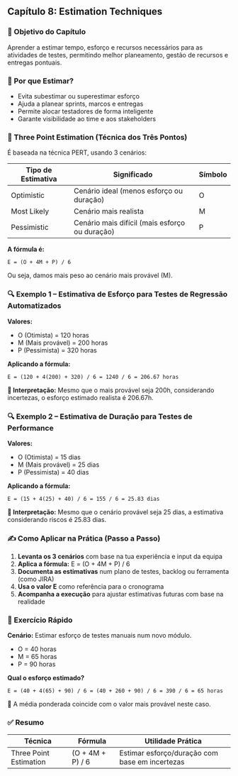 ## Capítulo 8: Estimation Techniques

### 🧭 Objetivo do Capítulo

Aprender a estimar tempo, esforço e recursos necessários para as atividades de testes, permitindo melhor planeamento, gestão de recursos e entregas pontuais.

### 🎯 Por que Estimar?

- Evita subestimar ou superestimar esforço
- Ajuda a planear sprints, marcos e entregas
- Permite alocar testadores de forma inteligente
- Garante visibilidade ao time e aos stakeholders

### 🧠 Three Point Estimation (Técnica dos Três Pontos)

É baseada na técnica PERT, usando 3 cenários:

| Tipo de Estimativa | Significado | Símbolo |
|-------------------|-------------|---------|
| Optimistic | Cenário ideal (menos esforço ou duração) | O |
| Most Likely | Cenário mais realista | M |
| Pessimistic | Cenário mais difícil (mais esforço ou duração) | P |

**A fórmula é:**
```
E = (O + 4M + P) / 6
```

Ou seja, damos mais peso ao cenário mais provável (M).

### 🔍 Exemplo 1 – Estimativa de Esforço para Testes de Regressão Automatizados

**Valores:**
- O (Otimista) = 120 horas
- M (Mais provável) = 200 horas
- P (Pessimista) = 320 horas

**Aplicando a fórmula:**
```
E = (120 + 4(200) + 320) / 6 = 1240 / 6 = 206.67 horas
```

**🔵 Interpretação:**
Mesmo que o mais provável seja 200h, considerando incertezas, o esforço estimado realista é 206.67h.

### 🔍 Exemplo 2 – Estimativa de Duração para Testes de Performance

**Valores:**
- O (Otimista) = 15 dias
- M (Mais provável) = 25 dias
- P (Pessimista) = 40 dias

**Aplicando a fórmula:**
```
E = (15 + 4(25) + 40) / 6 = 155 / 6 = 25.83 dias
```

**🔵 Interpretação:**
Mesmo que o cenário provável seja 25 dias, a estimativa considerando riscos é 25.83 dias.

### ✍️ Como Aplicar na Prática (Passo a Passo)

1. **Levanta os 3 cenários** com base na tua experiência e input da equipa
2. **Aplica a fórmula:** E = (O + 4M + P) / 6
3. **Documenta as estimativas** num plano de testes, backlog ou ferramenta (como JIRA)
4. **Usa o valor E** como referência para o cronograma
5. **Acompanha a execução** para ajustar estimativas futuras com base na realidade

### 🧪 Exercício Rápido

**Cenário:** Estimar esforço de testes manuais num novo módulo.
- O = 40 horas
- M = 65 horas
- P = 90 horas

**Qual o esforço estimado?**
```
E = (40 + 4(65) + 90) / 6 = (40 + 260 + 90) / 6 = 390 / 6 = 65 horas
```

**🔵** A média ponderada coincide com o valor mais provável neste caso.

### ✅ Resumo

| Técnica | Fórmula | Utilidade Prática |
|---------|---------|-------------------|
| Three Point Estimation | (O + 4M + P) / 6 | Estimar esforço/duração com base em incertezas |


